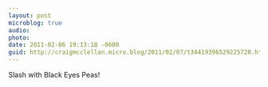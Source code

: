 ```yaml
---
layout: post
microblog: true
audio: 
photo: 
date: 2011-02-06 19:13:18 -0600
guid: http://craigmcclellan.micro.blog/2011/02/07/t34419396529225728.html
---
```

Slash with Black Eyes Peas!
